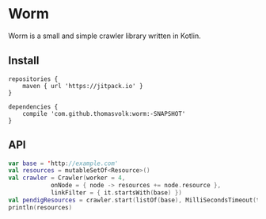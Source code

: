 Worm
=====

Worm is a small and simple crawler library written in Kotlin.

Install
-------

```
repositories {
    maven { url 'https://jitpack.io' }
}

dependencies {
    compile 'com.github.thomasvolk:worm:-SNAPSHOT'
}
```

API
---

```kotlin
var base = 'http://example.com'
val resources = mutableSetOf<Resource>()
val crawler = Crawler(worker = 4,
            onNode = { node -> resources += node.resource },
            linkFilter = { it.startsWith(base) })
val pendigResources = crawler.start(listOf(base), MilliSecondsTimeout(timeout))
println(resources)
```

